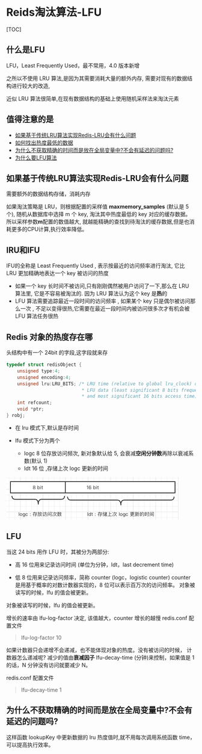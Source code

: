 # Reids淘汰算法-LFU

[TOC]

## 什么是LFU

LFU，Least Frequently Used，最不常用，4.0 版本新增 

之所以不使用 LRU 算法,是因为其需要消耗大量的额外内存, 需要对现有的数据结构进行较大的改造,

近似 LRU 算法很简单,在现有数据结构的基础上使用随机采样法来淘汰元素

## 值得注意的是

- [如果基于传统LRU算法实现Redis-LRU会有什么问题](#如果基于传统LRU算法实现Redis-LRU会有什么问题)
- [如何找出热度最低的数据](#如何找出热度最低的数据)
- [为什么不获取精确的时间而是放在全局变量中?不会有延迟的问题吗?](#为什么不获取精确的时间而是放在全局变量中?不会有延迟的问题吗?)
- [为什么要LFU算法](#为什么要LFU算法)

## 如果基于传统LRU算法实现Redis-LRU会有什么问题

需要额外的数据结构存储，消耗内存

如果淘汰策略是 LRU，则根据配置的采样值 **maxmemory_samples** (默认是 5 个),
随机从数据库中选择 m 个 key, 淘汰其中热度最低的 key 对应的缓存数据。所以采样参数**m**配置的数值越大, 就越能精确的查找到待淘汰的缓存数据,但是也消耗更多的CPU计算,执行效率降低。

## lRU和lFU 

IFU的全称是 Least Frequently Used ,  表示按最近的访问频率进行淘汰, 它比 LRU 更加精确地表达一个 key 被访问的热度

- 如果一个 key 长时间不被访问,只有刚刚偶然被用户访问了一下,那么在 LRU 算法里, 它是不容易被淘汰的. 因为 LRU 算法认为这个 key 是**热**的
- LFU 算法需要追踪最近一段时间的访问频率 , 如果某个 key 只是偶尔被访问那么一次 , 不足以变得很热,它需要在最近一段时间内被访问很多次才有机会被 LFU 算法任务很热

## Redis 对象的热度存在哪

头结构中有一个 24bit 的字段,这字段就来存

```c
typedef struct redisObject {
    unsigned type:4;
    unsigned encoding:4;
    unsigned lru:LRU_BITS; /* LRU time (relative to global lru_clock) or
                            * LFU data (least significant 8 bits frequency
                            * and most significant 16 bits access time). */
    int refcount;
    void *ptr;
} robj;
```

- 在 lru 模式下,默认是存时间

- lfu 模式下分为两个
  - logc 8 位存放访问频次, 新对象默认给 5, 会衰减**空闲分钟数**再除以衰减系数(默认 1)
  - ldt 16 位 ,存储上次 logc 更新的时间

![image-20200819205513705](../../../assets/image-20200819205513705.png)

## LFU

当这 24 bits 用作 LFU 时，其被分为两部分:

- 高 16 位用来记录访问时间 (单位为分钟，ldt，last decrement time) 

- 低 8 位用来记录访问频率，简称 counter (logc，logistic counter) counter 是用基于概率的对数计数器实现的，8 位可以表示百万次的访问频率。 对象被读写的时候，lfu 的值会被更新。

对象被读写的时候，lfu 的值会被更新。

增长的速率由 lfu-log-factor 决定, 该值越大，counter 增长的越慢 redis.conf 配置文件

> lfu-log-factor 10

如果计数器只会递增不会递减，也不能体现对象的热度。没有被访问的时候， 计数器怎么递减呢?
减少的值由**衰减因子** lfu-decay-time (分钟)来控制，如果值是 1 的话，N 分钟没有访问就要减少 N。

redis.conf 配置文件

>  lfu-decay-time 1

## 为什么不获取精确的时间而是放在全局变量中?不会有延迟的问题吗?

这样函数 lookupKey 中更新数据的 lru 热度值时,就不用每次调用系统函数 time，可以提高执行效率。
